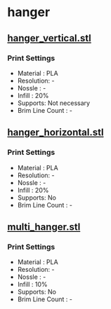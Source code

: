 # hanger

## [hanger_vertical.stl](https://github.com/syki66/binary/blob/master/3D-modelings/hanger_vertical.stl)

### Print Settings

- Material : PLA
- Resolution: -
- Nossle : -
- Infill : 20%
- Supports: Not necessary
- Brim Line Count : -

## [hanger_horizontal.stl](https://github.com/syki66/binary/blob/master/3D-modelings/hanger_horizontal.stl)

### Print Settings

- Material : PLA
- Resolution: -
- Nossle : -
- Infill : 20%
- Supports: No
- Brim Line Count : -

## [multi_hanger.stl](https://github.com/syki66/binary/blob/master/3D-modelings/multi_hanger.stl)

### Print Settings

- Material : PLA
- Resolution: -
- Nossle : -
- Infill : 10%
- Supports: No
- Brim Line Count : -
